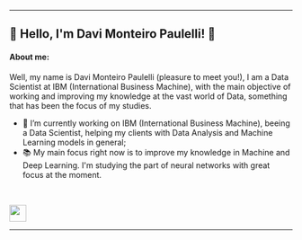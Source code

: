 <hr>

## <b> 👋 Hello, I'm Davi Monteiro Paulelli! 👋 </b>

####  <b> About me:</b><br>
  
  Well, my name is Davi Monteiro Paulelli (pleasure to meet you!), I am a Data Scientist at IBM (International Business Machine), with the main objective of working and improving my knowledge at the vast world of Data, something that has been the focus of my studies.

- 🔭 I’m currently working on IBM (International Business Machine), beeing a Data Scientist, helping my clients with Data Analysis and Machine Learning models in general;
- 📚 My main focus right now is to improve my knowledge in Machine and Deep Learning. I'm studying the part of neural networks with great focus at the moment.

<br>
<p>
<a href="https://www.linkedin.com/in/davi-monteiro-paulelli-8813431b0/"><img src="https://s18955.pcdn.co/wp-content/uploads/2017/05/LinkedIn.png" height="30" width="30"></a>
</p>

<hr>

